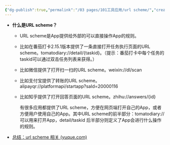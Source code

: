```yaml
---
{"dg-publish":true,"permalink":"/03 pages/101工具应用/url scheme/","created":"2024-11-30T20:43:35.343+08:00","updated":"2025-03-02T20:23:16.878+08:00"}
---
```


- **什么是URL scheme？**
	- URL scheme是App提供给外部的可以直接操作App的规则。
	- 比如在番茄打卡2.15.1版本提供了一条直接打开任务执行页面的URL scheme。tomatodiary://detail/{taskid}。（提示：番茄打卡中每个任务的taskid可以通过双击任务列表来获得。）
	- 比如微信提供了打开扫一扫的URL scheme。weixin://dl/scan
	- 比如支付宝提供了转账的URL scheme。alipayqr://platformapi/startapp?saId=20000116
	- 比如知乎提供了打开回答页面的URL scheme。zhihu://answers/{id}
	  
	  有很多应用都提供了URL scheme，方便在网页端打开自己的App，或者方便用户使用自己的App。其中URL scheme的前半部分：tomatodiary://可以用来打开App，detail/taskid 后半部分则定义了App会进行什么操作的规则。
- [总结：url scheme 相关 (yuque.com)](https://www.yuque.com/deerain/gannbs/gmkp9w)